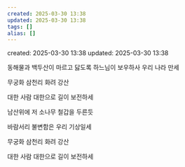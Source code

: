 ```yaml
---
created: 2025-03-30 13:38
updated: 2025-03-30 13:38
tags: []
alias: []
---
```


created: 2025-03-30 13:38
updated: 2025-03-30 13:38


동해물과 백두산이 마르고 닳도록 하느님이 보우하사 우리 나라 만세

무궁화 삼천리 화려 강산

대한 사람 대한으로 길이 보전하세

남산위에 저 소나무 철갑을 두른듯

바람서리 불변함은 우리 기상일세

무궁화 삼천리 화려 강산

대한 사람 대한으로 길이 보전하세